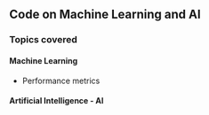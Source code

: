 ## Code on Machine Learning and AI

### Topics covered

#### Machine Learning
- Performance metrics

#### Artificial Intelligence - AI
